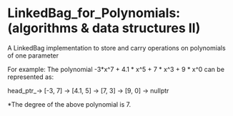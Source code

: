 # LinkedBag_for_Polynomials: (algorithms & data structures II)

A LinkedBag implementation to store and carry operations on polynomials of one parameter

For example:
The polynomial -3*x^7 + 4.1 * x^5 + 7 * x^3 + 9 * x^0 can be represented as: 

head_ptr_→ [-3, 7] → [4.1, 5] → [7, 3] → [9, 0] → nullptr

*The degree of the above polynomial is 7.
